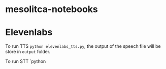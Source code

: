 # mesolitca-notebooks

# Elevenlabs
To run TTS
`python elevenlabs_tts.py`, the output of the speech file will be store in `output` folder.

To run STT
`python 

